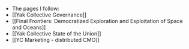 - The pages I follow:
- [[Yak Collective Governance]]
- [[Final Frontiers: Democratized Exploration and Exploitation of Space and Oceans]]
- [[Yak Collective State of the Union]]
- [[YC Marketing - distributed CMO]]
